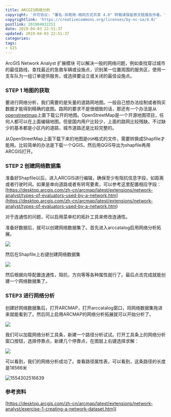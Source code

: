 ```yaml
---
title: ARCGIS网络分析
copyright: '许可协议: "署名-非商用-相同方式共享 4.0" 转载请保留原文链接及作者。'
copyrightlink: 'https://creativecommons.org/licenses/by-nc-sa/4.0/'
postlink: 201904032251
date: 2019-04-03 22:51:37
updated: 2019-04-03 22:51:37
categories:
tags:
- GIS
---
```


ArcGIS Network Analyst 扩展模块 可以解决一般的网络问题，例如查找穿过城市的最佳路线，查找最近的急救车辆或设施点，识别某一位置周围的服务区，使用一支车队为一组订单提供服务，或选择要设立或关闭的最佳设施点。<!--more-->

### STEP 1 地图的获取

要进行网络分析，我们需要的是矢量的道路网地图。一般自己想办法绘制或者购买数据才能得到精确的底图。路网的要求不是很细致的话，那还有一个办法是从[openstreetmap]([https://www.openstreetmap.org](https://www.openstreetmap.org/))上面下载公开的地图。OpenStreetMap是一个开源地图项目，任何人都可以在上面编辑地图。但是国内用户比较少，上面的路网比较残缺。不过缺少的基本都是小区内的道路，城市道路还是比较完整的。

从OpenStreetMap上面下载下来的地图是`OSM`格式的文件，需要转换成Shapfile才能用。比较简单的办法是下载一个QGIS，然后用QGIS导出为shapfile再用ARCGIS打开。

### STEP 2 创建网络数据集

准备好Shapfile以后，进入ARCGIS进行编辑，确保至少有阻抗信息字段，如距离或者行驶时间。如果是单向道路或者有转弯要素，可以参考这里配置相应字段：[https://desktop.arcgis.com/zh-cn/arcmap/latest/extensions/network-analyst/types-of-evaluators-used-by-a-network.htm](<https://desktop.arcgis.com/zh-cn/arcmap/latest/extensions/network-analyst/types-of-evaluators-used-by-a-network.htm>)

对于连通性的问题，可以启用菜单栏的拓扑工具来修改连通性。

准备好数据后，就可以创建网络数据集了。首先进入arccatalog启用网络分析拓展。

![](https://coolrc-blog.oss-cn-shenzhen.aliyuncs.com/superbed/2019/04/03/5ca4c3853a213b0417a21a37.jpg)

然后在Shapfile上右键创建网络数据集

![](https://coolrc-blog.oss-cn-shenzhen.aliyuncs.com/superbed/2019/04/03/5ca4c3da3a213b0417a21d27.jpg)

然后根据向导配置连通性，阻抗，方向等等各种属性就行了。最后点击完成就能创建一个网络数据集了。

### STEP3 进行网络分析

创建好网络数据集后，打开ARCMAP，打开arccatalog窗口，将网络数据集拖进来就能看到了。然后同上启用ARCMAP的网络分析拓展就可以开始分析了。

![](https://coolrc-blog.oss-cn-shenzhen.aliyuncs.com/superbed/2019/04/03/5ca4c4ef3a213b0417a22582.jpg)

我们可以加载网络分析工具条，新建一个路径分析试试。打开工具条上的网络分析窗口按钮，选择停靠点，新建几个停靠点，在图层上右键选择求解：

![](https://coolrc-blog.oss-cn-shenzhen.aliyuncs.com/superbed/2019/04/03/5ca4c5f03a213b0417a230d1.jpg)

可以看到，我们的网络分析成功了。查看路径属性表，可以看到，这条路径的长度是18566米

![1554302516639](../../../../../assets/1554302516639.png)

### 参考资料

[https://desktop.arcgis.com/zh-cn/arcmap/latest/extensions/network-analyst/exercise-1-creating-a-network-dataset.htm](